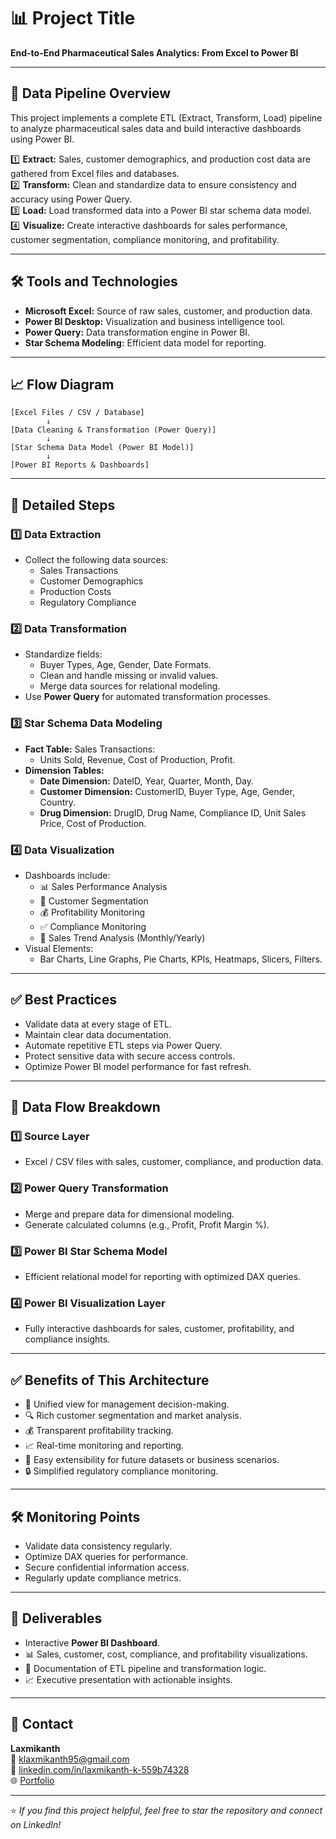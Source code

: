 # 📊 Project Title  
**End-to-End Pharmaceutical Sales Analytics: From Excel to Power BI**

---

## 🔄 Data Pipeline Overview

This project implements a complete ETL (Extract, Transform, Load) pipeline to analyze pharmaceutical sales data and build interactive dashboards using Power BI.

1️⃣ **Extract:** Sales, customer demographics, and production cost data are gathered from Excel files and databases.  
2️⃣ **Transform:** Clean and standardize data to ensure consistency and accuracy using Power Query.  
3️⃣ **Load:** Load transformed data into a Power BI star schema data model.  
4️⃣ **Visualize:** Create interactive dashboards for sales performance, customer segmentation, compliance monitoring, and profitability.

---

## 🛠️ Tools and Technologies

- **Microsoft Excel:** Source of raw sales, customer, and production data.
- **Power BI Desktop:** Visualization and business intelligence tool.
- **Power Query:** Data transformation engine in Power BI.
- **Star Schema Modeling:** Efficient data model for reporting.

---

## 📈 Flow Diagram

```text
[Excel Files / CSV / Database] 
        ↓
[Data Cleaning & Transformation (Power Query)] 
        ↓
[Star Schema Data Model (Power BI Model)] 
        ↓
[Power BI Reports & Dashboards]
```

---

## 🧩 Detailed Steps

### 1️⃣ Data Extraction

- Collect the following data sources:
  - Sales Transactions
  - Customer Demographics
  - Production Costs
  - Regulatory Compliance

### 2️⃣ Data Transformation

- Standardize fields:
  - Buyer Types, Age, Gender, Date Formats.
  - Clean and handle missing or invalid values.
  - Merge data sources for relational modeling.
- Use **Power Query** for automated transformation processes.

### 3️⃣ Star Schema Data Modeling

- **Fact Table:** Sales Transactions:
  - Units Sold, Revenue, Cost of Production, Profit.
- **Dimension Tables:**
  - **Date Dimension:** DateID, Year, Quarter, Month, Day.
  - **Customer Dimension:** CustomerID, Buyer Type, Age, Gender, Country.
  - **Drug Dimension:** DrugID, Drug Name, Compliance ID, Unit Sales Price, Cost of Production.

### 4️⃣ Data Visualization

- Dashboards include:
  - 📊 Sales Performance Analysis
  - 👥 Customer Segmentation
  - 💰 Profitability Monitoring
  - ✅ Compliance Monitoring
  - 📅 Sales Trend Analysis (Monthly/Yearly)
- Visual Elements:
  - Bar Charts, Line Graphs, Pie Charts, KPIs, Heatmaps, Slicers, Filters.

---

## ✅ Best Practices

- Validate data at every stage of ETL.
- Maintain clear data documentation.
- Automate repetitive ETL steps via Power Query.
- Protect sensitive data with secure access controls.
- Optimize Power BI model performance for fast refresh.

---

## 🔄 Data Flow Breakdown

### 1️⃣ Source Layer

- Excel / CSV files with sales, customer, compliance, and production data.

### 2️⃣ Power Query Transformation

- Merge and prepare data for dimensional modeling.
- Generate calculated columns (e.g., Profit, Profit Margin %).

### 3️⃣ Power BI Star Schema Model

- Efficient relational model for reporting with optimized DAX queries.

### 4️⃣ Power BI Visualization Layer

- Fully interactive dashboards for sales, customer, profitability, and compliance insights.

---

## ✅ Benefits of This Architecture

- 🎯 Unified view for management decision-making.
- 🔍 Rich customer segmentation and market analysis.
- 💰 Transparent profitability tracking.
- 📈 Real-time monitoring and reporting.
- 🔄 Easy extensibility for future datasets or business scenarios.
- 🔒 Simplified regulatory compliance monitoring.

---

## 🛠️ Monitoring Points

- Validate data consistency regularly.
- Optimize DAX queries for performance.
- Secure confidential information access.
- Regularly update compliance metrics.

---

## 🚀 Deliverables

- Interactive **Power BI Dashboard**.
- 📊 Sales, customer, cost, compliance, and profitability visualizations.
- 📄 Documentation of ETL pipeline and transformation logic.
- 📈 Executive presentation with actionable insights.

---

## 📧 Contact

**Laxmikanth**  
📧 klaxmikanth95@gmail.com  
🔗 [linkedin.com/in/laxmikanth-k-559b74328](https://www.linkedin.com/in/laxmikanth-k-559b74328/)  
🌐 [Portfolio](https://laxmikanth2580.github.io/)

---

⭐ _If you find this project helpful, feel free to star the repository and connect on LinkedIn!_
